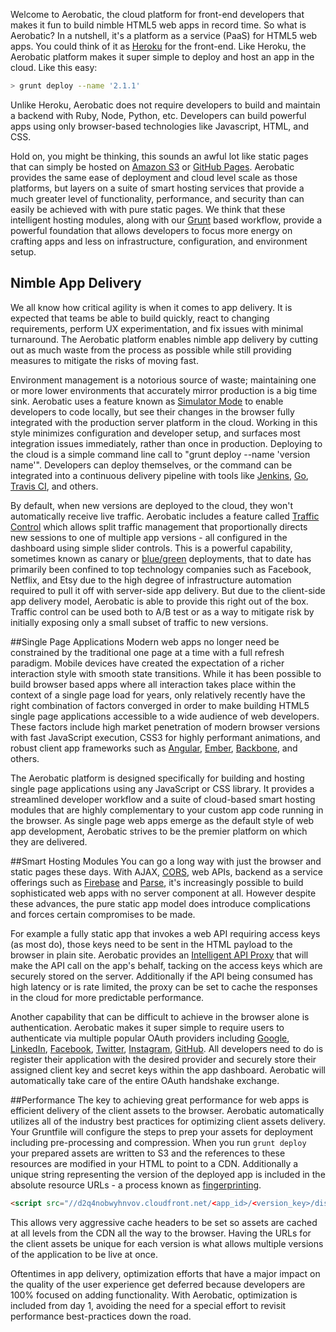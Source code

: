 Welcome to Aerobatic, the cloud platform for front-end developers that makes it fun to build nimble HTML5 web apps in record time. So what is Aerobatic? In a nutshell, it's a platform as a service (PaaS) for HTML5 web apps. You could think of it as [Heroku](http://www.heroku.com) for the front-end. Like Heroku, the Aerobatic platform makes it super simple to deploy and host an app in the cloud. Like this easy:

```bash
> grunt deploy --name '2.1.1'
```

Unlike Heroku, Aerobatic does not require developers to build and maintain a backend with Ruby, Node, Python, etc. Developers can build powerful apps using only browser-based technologies like Javascript, HTML, and CSS.

Hold on, you might be thinking, this sounds an awful lot like static pages that can simply be hosted on [Amazon S3](http://aws.amazon.com/s3) or [GitHub Pages](http://pages.github.com). Aerobatic provides the same ease of deployment and cloud level scale as those platforms, but layers on a suite of smart hosting services that provide a much greater level of functionality, performance, and security than can easily be achieved with with pure static pages. We think that these intelligent hosting modules, along with our [Grunt](http://gruntjs.com) based workflow, provide a powerful foundation that allows developers to focus more energy on crafting apps and less on infrastructure, configuration, and environment setup.

## Nimble App Delivery
We all know how critical agility is when it comes to app delivery. It is expected that teams be able to build quickly, react to changing requirements, perform UX experimentation, and fix issues with minimal turnaround. The Aerobatic platform enables nimble app delivery by cutting out as much waste from the process as possible while still providing measures to mitigate the risks of moving fast.

Environment management is a notorious source of waste; maintaining one or more lower environments that accurately mirror production is a big time sink. Aerobatic uses a feature known as [Simulator Mode](/docs/developing-apps) to enable developers to code locally, but see their changes in the browser fully integrated with the production server platform in the cloud. Working in this style minimizes configuration and developer setup, and surfaces most integration issues immediately, rather than once in production. Deploying to the cloud is a simple command line call to "grunt deploy --name 'version name'". Developers can deploy themselves, or the command can be integrated into a continuous delivery pipeline with tools like [Jenkins](http://jenkins-ci.org/), [Go](http://www.thoughtworks.com/products/go-continuous-delivery),
[Travis CI](https://travis-ci.org/), and others.

By default, when new versions are deployed to the cloud, they won't automatically receive live traffic. Aerobatic includes a feature called [Traffic Control](/docs/traffic-control) which allows split traffic management that proportionally directs new sessions to one of multiple app versions - all configured in the dashboard using simple slider controls. This is a powerful capability, sometimes known as canary or [blue/green](http://martinfowler.com/bliki/BlueGreenDeployment.html) deployments, that to date has primarily been confined to top technology companies such as Facebook, Netflix, and Etsy due to the high degree of infrastructure automation required to pull it off with server-side app delivery. But due to the client-side app delivery model, Aerobatic is able to provide this right out of the box. Traffic control can be used both to A/B test or as a way to mitigate risk by initially exposing only a small subset of traffic to new versions.

##Single Page Applications
Modern web apps no longer need be constrained by the traditional one page at a time with a full refresh paradigm. Mobile devices have created the expectation of a richer interaction style with smooth state transitions. While it has been possible to build browser based apps where all interaction takes place within the context of a single page load for years, only relatively recently have the right combination of factors converged in order to make building HTML5 single page applications accessible to a wide audience of web developers. These factors include high market penetration of modern browser versions with fast JavaScript execution, CSS3 for highly performant animations, and robust client app frameworks such as  [Angular](https://angularjs.org/), [Ember](http://emberjs.com/), [Backbone](http://backbonejs.org/), and others.

The Aerobatic platform is designed specifically for building and hosting single page applications using any JavaScript or CSS library. It provides a streamlined developer workflow and a suite of cloud-based smart hosting modules that are highly complementary to your custom app code running in the browser. As single page web apps emerge as the default style of web app development, Aerobatic strives to be the premier platform on which they are delivered.

##Smart Hosting Modules
You can go a long way with just the browser and static pages these days. With AJAX, [CORS](https://developer.mozilla.org/en-US/docs/HTTP/Access_control_CORS), web APIs, backend as a service offerings such as [Firebase](https://www.firebase.com/) and [Parse](https://parse.com/docs/js_guide), it's increasingly possible to build sophisticated web apps with no server component at all. However despite these advances, the pure static app model does introduce complications and forces certain compromises to be made.

For example a fully static app that invokes a web API requiring access keys (as most do), those keys need to be sent in the HTML payload to the browser in plain site. Aerobatic provides an [Intelligent API Proxy](/docs/backend-integration) that will make the API call on the app's behalf, tacking on the access keys which are securely stored on the server. Additionally if the API being consumed has high latency or is rate limited, the proxy can be set to cache the responses in the cloud for more predictable performance.

Another capability that can be difficult to achieve in the browser alone is authentication. Aerobatic makes it super simple to require users to authenticate via multiple popular OAuth providers including [Google](https://developers.google.com/accounts/docs/OAuth2), [LinkedIn](https://developer.linkedin.com/documents/authentication), [Facebook](https://developers.facebook.com/docs/facebook-login/login-flow-for-web/), [Twitter](https://dev.twitter.com/docs/auth/using-oauth), [Instagram](http://instagram.com/developer/), [GitHub](https://developer.github.com/v3/oauth/). All developers need to do is register their application with the desired provider and securely store their assigned client key and secret keys within the app dashboard. Aerobatic will automatically take care of the entire OAuth handshake exchange.

<!---
Another challenge faced by single page applications has to do with SEO. Because content is dynamically loaded via JavaScript calls rather than as part of the initial page load, search engine crawlers won't see all the content. Aerobatic provides an [SEO Enhancement Module](/docs/seo) which allows even single page applications to be fully discoverable by search engines.
--->

##Performance
The key to achieving great performance for web apps is efficient delivery of the client assets to the browser. Aerobatic automatically utilizes all of the industry best practices for optimizing client assets delivery. Your Gruntfile will configure the steps to prep your assets for deployment including pre-processing and compression. When you run `grunt deploy` your prepared assets are written to S3 and the references to these resources are modified in your HTML to point to a CDN. Additionally a unique string representing the version of the deployed app is included in the absolute resource URLs - a process known as [fingerprinting](https://developers.google.com/speed/docs/best-practices/caching#LeverageBrowserCaching).

```html
<script src="//d2q4nobwyhnvov.cloudfront.net/<app_id>/<version_key>/dist/app.min.js"></script>
```

This allows very aggressive cache headers to be set so assets are cached at all levels from the CDN all the way to the browser. Having the URLs for the client assets be unique for each version is what allows multiple versions of the application to be live at once.

Oftentimes in app delivery, optimization efforts that have a major impact on the quality of the user experience get deferred because developers are 100% focused on adding functionality. With Aerobatic,  optimization is included from day 1, avoiding the need for a special effort to revisit performance best-practices down the road.
